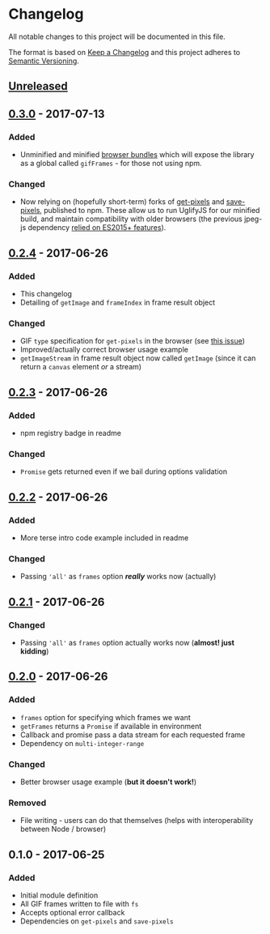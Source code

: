 # Changelog
All notable changes to this project will be documented in this file.

The format is based on [Keep a Changelog](http://keepachangelog.com/en/1.0.0/)
and this project adheres to [Semantic Versioning](http://semver.org/spec/v2.0.0.html).

## [Unreleased]

## [0.3.0] - 2017-07-13
### Added
- Unminified and minified [browser bundles](https://github.com/benwiley4000/gif-frames/blob/master/README.md#cdn-scripts) which will expose the library as a global called `gifFrames` - for those not using npm.

### Changed
- Now relying on (hopefully short-term) forks of [get-pixels](https://www.npmjs.com/package/get-pixels-jpeg-js-upgrade) and [save-pixels](https://www.npmjs.com/package/save-pixels-jpeg-js-upgrade), published to npm. These allow us to run UglifyJS for our minified build, and maintain compatibility with older browsers (the previous jpeg-js dependency [relied on ES2015+ features](https://github.com/eugeneware/jpeg-js/pull/26)).

## [0.2.4] - 2017-06-26
### Added
- This changelog
- Detailing of `getImage` and `frameIndex` in frame result object

### Changed
- GIF `type` specification for `get-pixels` in the browser (see [this issue](https://github.com/scijs/get-pixels/issues/33))
- Improved/actually correct browser usage example
- `getImageStream` in frame result object now called `getImage` (since it can return a `canvas` element *or* a stream)

## [0.2.3] - 2017-06-26
### Added
- npm registry badge in readme

### Changed
- `Promise` gets returned even if we bail during options validation

## [0.2.2] - 2017-06-26
### Added
- More terse intro code example included in readme

### Changed
- Passing `'all'` as `frames` option ***really*** works now (actually)

## [0.2.1] - 2017-06-26
### Changed
- Passing `'all'` as `frames` option actually works now (**almost! just kidding**)

## [0.2.0] - 2017-06-26
### Added
- `frames` option for specifying which frames we want
- `getFrames` returns a `Promise` if available in environment
- Callback and promise pass a data stream for each requested frame
- Dependency on `multi-integer-range`

### Changed
- Better browser usage example (**but it doesn't work!**)

### Removed
- File writing - users can do that themselves (helps with interoperability between Node / browser)

## 0.1.0 - 2017-06-25
### Added
- Initial module definition
- All GIF frames written to file with `fs`
- Accepts optional error callback
- Dependencies on `get-pixels` and `save-pixels`

[Unreleased]: https://github.com/benwiley4000/gif-frames/compare/v0.2.4...HEAD
[0.3.0]: https://github.com/benwiley4000/gif-frames/compare/v0.2.4...v0.3.0
[0.2.4]: https://github.com/benwiley4000/gif-frames/compare/v0.2.3...v0.2.4
[0.2.3]: https://github.com/benwiley4000/gif-frames/compare/v0.2.2...v0.2.3
[0.2.2]: https://github.com/benwiley4000/gif-frames/compare/v0.2.1...v0.2.2
[0.2.1]: https://github.com/benwiley4000/gif-frames/compare/v0.2.0...v0.2.1
[0.2.0]: https://github.com/benwiley4000/gif-frames/compare/v0.1.0...v0.2.0
